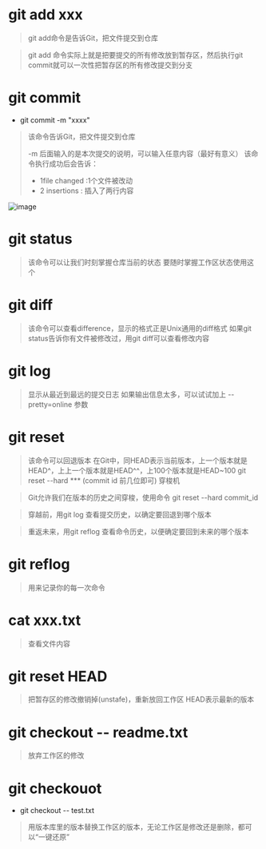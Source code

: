 # git add xxx
> git add命令是告诉Git，把文件提交到仓库

> git add 命令实际上就是把要提交的所有修改放到暂存区，然后执行git commit就可以一次性把暂存区的所有修改提交到分支

# git commit
- git commit -m "xxxx"
> 该命令告诉Git，把文件提交到仓库
> 
> -m 后面输入的是本次提交的说明，可以输入任意内容（最好有意义）
> 该命令执行成功后会告诉：
>  - 1file changed :1个文件被改动
>  - 2 insertions : 插入了两行内容

![image](https://user-images.githubusercontent.com/64481843/216902131-75549fd1-4f23-4977-a1dd-0e8cfb136bca.png)

# git status
> 该命令可以让我们时刻掌握仓库当前的状态
> 要随时掌握工作区状态使用这个

# git diff
> 该命令可以查看difference，显示的格式正是Unix通用的diff格式
> 如果git status告诉你有文件被修改过，用git diff可以查看修改内容

# git log 
> 显示从最近到最远的提交日志
> 如果输出信息太多，可以试试加上  --pretty=online 参数

# git reset
> 该命令可以回退版本
> 在Git中，同HEAD表示当前版本，上一个版本就是HEAD^，上上一个版本就是HEAD^^，上100个版本就是HEAD~100
> git reset --hard ***  (commit id 前几位即可)  穿梭机

> Git允许我们在版本的历史之间穿梭，使用命令
> git reset --hard commit_id

> 穿越前，用git log 查看提交历史，以确定要回退到哪个版本

> 重返未来，用git reflog 查看命令历史，以便确定要回到未来的哪个版本


# git reflog 
> 用来记录你的每一次命令


# cat xxx.txt
> 查看文件内容

# git reset HEAD <file>
> 把暂存区的修改撤销掉(unstafe)，重新放回工作区
> HEAD表示最新的版本

# git checkout -- readme.txt
> 放弃工作区的修改


# git checkouot
- git checkout -- test.txt
> 用版本库里的版本替换工作区的版本，无论工作区是修改还是删除，都可以“一键还原”
